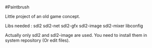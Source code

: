 #Paintbrush

Little project of an old game concept.

Libs needed :
  sdl2
  sdl2-net
  sdl2-gfx
  sdl2-image
  sdl2-mixer
  libconfig
  
Actually only sdl2 and sdl2-image are used.
You need to install them in system repository (Or edit files).
